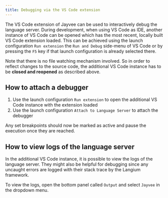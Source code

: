 ```yaml
---
title: Debugging via the VS Code extension
---
```


The VS Code extension of Jayvee can be used to interactively debug the language server.
During development, when using VS Code as IDE, another instance of VS Code can be opened which has the most recent, locally built VS Code extension loaded.
This can be achieved using the launch configuration `Run extension` the `Run and Debug` side-menu of VS Code or by pressing the `F5` key if that launch configuration is already selected there.

Note that there is no file watching mechanism involved.
So in order to reflect changes to the source code, the additional VS Code instance has to be **closed and reopened** as described above.

## How to attach a debugger

1. Use the launch configuration `Run extension` to open the additional VS Code instance with the extension loaded
2. Use the launch configuration `Attach to Language Server` to attach the debugger

Any set breakpoints should now be marked as active and pause the execution once they are reached.

## How to view logs of the language server

In the additional VS Code instance, it is possible to view the logs of the language server.
They might also be helpful for debugging since any uncaught errors are logged with their stack trace by the Langium framework.

To view the logs, open the bottom panel called `Output` and select `Jayvee` in the dropdown menu.
